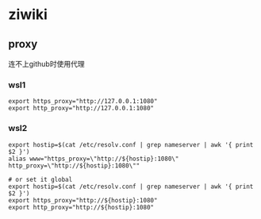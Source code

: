 # ziwiki

## proxy

连不上github时使用代理

### wsl1

```shell
export https_proxy="http://127.0.0.1:1080"
export http_proxy="http://127.0.0.1:1080"
```

### wsl2

```shell
export hostip=$(cat /etc/resolv.conf | grep nameserver | awk '{ print $2 }')
alias www="https_proxy=\"http://${hostip}:1080\" http_proxy=\"http://${hostip}:1080\""

# or set it global
export hostip=$(cat /etc/resolv.conf | grep nameserver | awk '{ print $2 }')
export https_proxy="http://${hostip}:1080" 
export http_proxy="http://${hostip}:1080"
```
